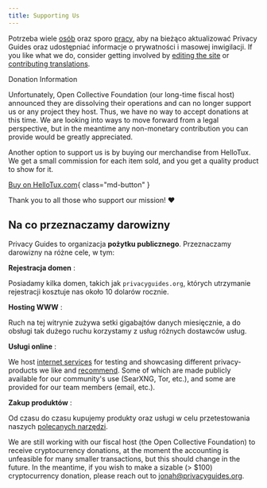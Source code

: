 ```yaml
---
title: Supporting Us
---
```


<!-- markdownlint-disable MD036 -->
Potrzeba wiele [osób](https://github.com/privacyguides/privacyguides.org/graphs/contributors) oraz sporo [pracy](https://github.com/privacyguides/privacyguides.org/pulse/monthly), aby na bieżąco aktualizować Privacy Guides oraz udostępniać informacje o prywatności i masowej inwigilacji. If you like what we do, consider getting involved by [editing the site](https://github.com/privacyguides/privacyguides.org) or [contributing translations](https://crowdin.com/project/privacyguides).

<div class="admonition failure" markdown>
<p class="admonition-title">Donation Information</p>

Unfortunately, Open Collective Foundation (our long-time fiscal host) announced they are dissolving their operations and can no longer support us or any project they host. Thus, we have no way to accept donations at this time. We are looking into ways to move forward from a legal perspective, but in the meantime any non-monetary contribution you can provide would be greatly appreciated.

</div>

Another option to support us is by buying our merchandise from HelloTux. We get a small commission for each item sold, and you get a quality product to show for it.

[Buy on HelloTux.com](https://hellotux.com/privacyguides){ class="md-button" }

Thank you to all those who support our mission! :heart:

## Na co przeznaczamy darowizny

Privacy Guides to organizacja **pożytku publicznego**. Przeznaczamy darowizny na różne cele, w tym:

**Rejestracja domen**
:

Posiadamy kilka domen, takich jak `privacyguides.org`, których utrzymanie rejestracji kosztuje nas około 10 dolarów rocznie.

**Hosting WWW**
:

Ruch na tej witrynie zużywa setki gigabajtów danych miesięcznie, a do obsługi tak dużego ruchu korzystamy z usług różnych dostawców usług.

**Usługi online**
:

We host [internet services](https://privacyguides.net) for testing and showcasing different privacy-products we like and [recommend](../tools.md). Some of which are made publicly available for our community's use (SearXNG, Tor, etc.), and some are provided for our team members (email, etc.).

**Zakup produktów**
:

Od czasu do czasu kupujemy produkty oraz usługi w celu przetestowania naszych [polecanych narzędzi](../tools.md).

We are still working with our fiscal host (the Open Collective Foundation) to receive cryptocurrency donations, at the moment the accounting is unfeasible for many smaller transactions, but this should change in the future. In the meantime, if you wish to make a sizable (> $100) cryptocurrency donation, please reach out to [jonah@privacyguides.org](mailto:jonah@privacyguides.org).
